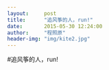 ```yaml
---
layout:     post
title:      "追风筝的人，run!"
date:       2015-05-30 12:24:00
author:     "程照原"
header-img: "img/kite2.jpg"
---
```

#追风筝的人，run!

